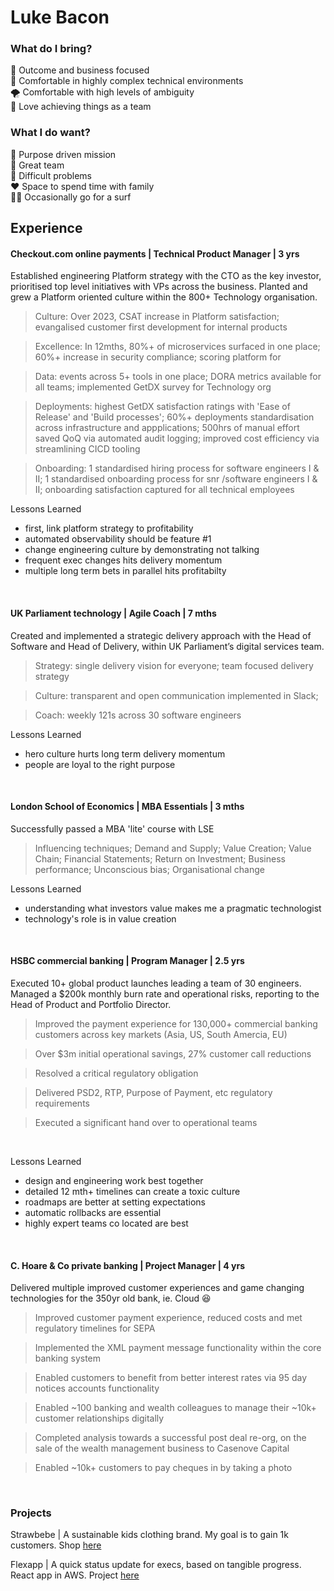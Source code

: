 # Luke Bacon

### What do I bring?

💸 Outcome and business focused <br>
🤯 Comfortable in highly complex technical environments <br>
🌪️ Comfortable with high levels of ambiguity <br>
🤝 Love achieving things as a team <br>

### What I do want?

🙌 Purpose driven mission <br>
🤝 Great team <br>
🧐 Difficult problems <br>
❤️ Space to spend time with family <br>
🏄‍♂️ Occasionally go for a surf <br>

## Experience

#### Checkout.com online payments | Technical Product Manager | 3 yrs

Established engineering Platform strategy with the CTO as the key investor, prioritised top level initiatives with VPs across the business. Planted and grew a Platform oriented culture within the 800+ Technology organisation.

> Culture: Over 2023, CSAT increase in Platform satisfaction; evangalised customer first development for internal products <br>

> Excellence:  In 12mths, 80%+ of microservices surfaced in one place; 60%+ increase in security compliance; scoring platform for   <br>

> Data: events across 5+ tools in one place; DORA metrics available for all teams; implemented GetDX survey for Technology org <br>

> Deployments: highest GetDX satisfaction ratings with 'Ease of Release' and 'Build processes';  60%+ deployments standardisation across infrastructure and appplications; 500hrs of manual effort saved QoQ via automated audit logging; improved cost efficiency via streamlining CICD tooling <br>

> Onboarding: 1 standardised hiring process for software engineers I & II; 1 standardised onboarding process for snr /software engineers I & II; onboarding satisfaction captured for all technical employees <br>

Lessons Learned 
- first, link platform strategy to profitability
- automated observability should be feature #1
- change engineering culture by demonstrating not talking
- frequent exec changes hits delivery momentum
- multiple long term bets in parallel hits profitabilty
<br>

#### UK Parliament technology | Agile Coach | 7 mths

Created and implemented a strategic delivery approach with the Head of Software and Head of Delivery, within UK Parliament’s digital services team.

> Strategy: single delivery vision for everyone; team focused delivery strategy <br>

> Culture: transparent and open communication implemented in Slack;  <br>

> Coach: weekly 121s across 30 software engineers <br>

Lessons Learned
- hero culture hurts long term delivery momentum
- people are loyal to the right purpose
<br>

#### London School of Economics | MBA Essentials | 3 mths

Successfully passed a MBA 'lite' course with LSE

> Influencing techniques; Demand and Supply; Value Creation; Value Chain; Financial Statements; Return on Investment; Business performance; Unconscious bias; Organisational change

Lessons Learned
- understanding what investors value makes me a pragmatic technologist
- technology's role is in value creation
<br>

#### HSBC commercial banking | Program Manager | 2.5 yrs

Executed 10+ global product launches leading a team of 30 engineers. Managed a $200k monthly burn rate and operational risks, reporting to the Head of Product and Portfolio Director.

> Improved the payment experience for 130,000+ commercial banking customers across key markets (Asia, US, South Amercia, EU) <br>

> Over $3m initial operational savings, 27% customer call reductions <br>

> Resolved a critical regulatory obligation <br>

> Delivered PSD2, RTP, Purpose of Payment, etc regulatory requirements <br>

> Executed a significant hand over to operational teams <br>
<br>

Lessons Learned
- design and engineering work best together
- detailed 12 mth+ timelines can create a toxic culture
- roadmaps are better at setting expectations
- automatic rollbacks are essential
- highly expert teams co located are best
<br>

#### C. Hoare & Co private banking | Project Manager | 4 yrs

Delivered multiple improved customer experiences and game changing technologies for the 350yr old bank, ie. Cloud 😆 

> Improved customer payment experience, reduced costs and met regulatory timelines for SEPA <br>

> Implemented the XML payment message functionality within the core banking system <br>

> Enabled customers to benefit from better interest rates via 95 day notices accounts functionality <br>

> Enabled ~100 banking and wealth colleagues to manage their ~10k+ customer relationships digitally <br>

> Completed analysis towards a successful post deal re-org, on the sale of the wealth management  business to Casenove Capital <br>

> Enabled ~10k+ customers to pay cheques in by taking a photo <br>
<br>

### Projects

Strawbebe | A sustainable kids clothing brand. My goal is to gain 1k customers. Shop [here](strawbebe.com)

Flexapp | A quick status update for execs, based on tangible progress. React app in AWS. Project [here](https://github.com/The-Flex-App)
